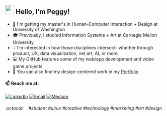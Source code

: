 ## <img src="https://media.giphy.com/media/hvRJCLFzcasrR4ia7z/giphy.gif" width="28"> Hello, I’m Peggy!
- 🌱 I'm getting my master's in Human-Computer Interaction + Design at University of Washington
- 🎓 Previously, I studied Information Systems + Art at Carnegie Mellon University
- 💡 I’m interested in how those disciplines intersect- whether through product, UX, data visualization, net art, AI, or more
- 💻 My GitHub features some of my web/app development and video game projects
- 🔗 You can also find my design-centered work in my [Portfolio](https://peggys.work)

#### 📫 Reach me at:
[![LinkedIn](https://img.shields.io/badge/linkedin-%23323330.svg?style=for-the-badge&logo=linkedin&logoColor=%2523F7DF1E)](https://www.linkedin.com/in/peggyshen/) 
[![Email](https://img.shields.io/badge/email-%23323330.svg?style=for-the-badge&logo=gmail&logoColor=%2523F7DF1E)](mailto:peggyshen4@gmail.com)
[![Medium](https://img.shields.io/badge/medium-%23323330.svg?&style=for-the-badge&logo=medium&logoColor=%2523F7DF1E)](https://medium.com/@peggyyshen)

<!--
[![My GitHub Stats](https://github-readme-stats.vercel.app/api?username=shenpeg&theme=dark&show_icons=true&count_private=true)](https://github.com/shenpeg)
--->

###### :octocat: &ensp; #student #ui/ux #creative #technology #marketing #art #design

<!---
- 💞️ I’m looking to collaborate on ...

shenpeg/shenpeg is a ✨ special ✨ repository because its `README.md` (this file) appears on your GitHub profile.
You can click the Preview link to take a look at your changes.
--->
